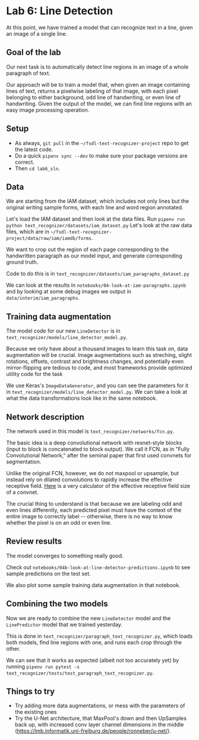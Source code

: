 # Lab 6: Line Detection

At this point, we have trained a model that can recognize text in a line, given an image of a single line.

## Goal of the lab

Our next task is to automatically detect line regions in an image of a whole paragraph of text.

Our approach will be to train a model that, when given an image containing lines of text, returns a pixelwise labeling of that image, with each pixel belonging to either background, odd line of handwriting, or even line of handwriting.
Given the output of the model, we can find line regions with an easy image processing operation.

## Setup

- As always, `git pull` in the `~/fsdl-text-recognizer-project` repo to get the latest code.
- Do a quick `pipenv sync --dev` to make sure your package versions are correct.
- Then `cd lab6_sln`.

## Data

We are starting from the IAM dataset, which includes not only lines but the original writing sample forms, with each line and word region annotated.

Let's load the IAM dataset and then look at the data files.
Run `pipenv run python text_recognizer/datasets/iam_dataset.py`
Let's look at the raw data files, which are in `~/fsdl-text-recognizer-project/data/raw/iam/iamdb/forms`.

We want to crop out the region of each page corresponding to the handwritten paragraph as our model input, and generate corresponding ground truth.

Code to do this is in `text_recognizer/datasets/iam_paragraphs_dataset.py`

We can look at the results in `notebooks/04-look-at-iam-paragraphs.ipynb` and by looking at some debug images we output in `data/interim/iam_paragraphs`.

## Training data augmentation

The model code for our new `LineDetector` is in `text_recognizer/models/line_detector_model.py`.

Because we only have about a thousand images to learn this task on, data augmentation will be crucial.
Image augmentations such as streching, slight rotations, offsets, contrast and brightness changes, and potentially even mirror-flipping are tedious to code, and most frameworks provide optimized utility code for the task

We use Keras's `ImageDataGenerator`, and you can see the parameters for it in `text_recognizer/models/line_detector_model.py`.
We can take a look at what the data transformations look like in the same notebook.

## Network description

The network used in this model is `text_recognizer/networks/fcn.py`.

The basic idea is a deep convolutional network with resnet-style blocks (input to block is concatenated to block output).
We call it FCN, as in "Fully Convolutional Network," after the seminal paper that first used convnets for segmentation.

Unlike the original FCN, however, we do not maxpool or upsample, but instead rely on dilated convolutions to rapidly increase the effective receptive field.
[Here](https://fomoro.com/projects/project/receptive-field-calculator) is a very calculator of the effective receptive field size of a convnet.

The crucial thing to understand is that because we are labeling odd and even lines differently, each predicted pixel must have the context of the entire image to correctly label -- otherwise, there is no way to know whether the pixel is on an odd or even line.

## Review results

The model converges to something really good.

Check out `notebooks/04b-look-at-line-detector-predictions.ipynb` to see sample predictions on the test set.

We also plot some sample training data augmentation in that notebook.

## Combining the two models

Now we are ready to combine the new `LineDetector` model and the `LinePredictor` model that we trained yesterday.

This is done in `text_recognizer/paragraph_text_recognizer.py`, which loads both models, find line regions with one, and runs each crop through the other.

We can see that it works as expected (albeit not too accurately yet) by running `pipenv run pytest -s text_recognizer/tests/test_paragraph_text_recognizer.py`.

## Things to try

- Try adding more data augmentations, or mess with the parameters of the existing ones
- Try the U-Net architecture, that MaxPool's down and then UpSamples back up, with increased conv layer channel dimensions in the middle (https://lmb.informatik.uni-freiburg.de/people/ronneber/u-net/).

